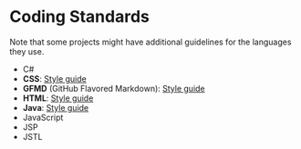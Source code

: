# Coding Standards

Note that some projects might have additional guidelines for the languages they use.

* C#
* **CSS**: [Style guide](https://oss-generic.github.io/process/codingStandards/CodingStandard-Css.html)
* **GFMD** (GitHub Flavored Markdown): [Style guide](https://oss-generic.github.io/process/codingStandards/CodingStandard-Gfmd.html)
* **HTML**: [Style guide](https://oss-generic.github.io/process/codingStandards/CodingStandard-Html.html)
* **Java**: [Style guide](https://oss-generic.github.io/process/codingStandards/CodingStandard-Java.html)
* JavaScript
* JSP
* JSTL
